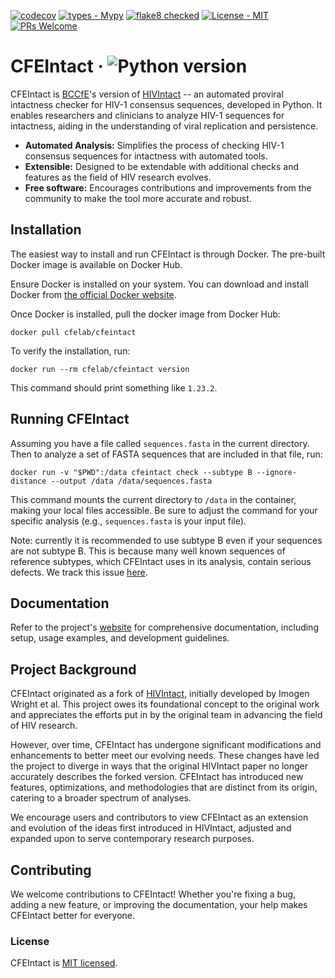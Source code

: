 
[![codecov](https://codecov.io/gh/cfe-lab/CFEIntact/branch/master/graph/badge.svg?token=OCYKUD7QET)](https://codecov.io/gh/cfe-lab/CFEIntact)
[![types - Mypy](https://img.shields.io/badge/types-Mypy-blue.svg)](https://github.com/python/mypy)
[![flake8 checked](https://img.shields.io/badge/flake8-checked-blueviolet.svg)](https://github.com/PyCQA/flake8)
[![License - MIT](https://img.shields.io/badge/license-MIT-9400d3.svg)](https://spdx.org/licenses/)
[![PRs Welcome](https://img.shields.io/badge/PRs-welcome-brightgreen.svg)](https://github.com/cfe-lab/CFEIntact/pulls)

# CFEIntact &middot; ![Python version](https://img.shields.io/badge/python-3.6+-blue.svg)

CFEIntact is [BCCfE](https://github.com/cfe-lab)'s version of [HIVIntact](https://github.com/ramics/HIVIntact) -- an automated proviral intactness checker for HIV-1 consensus sequences, developed in Python. It enables researchers and clinicians to analyze HIV-1 sequences for intactness, aiding in the understanding of viral replication and persistence.

- **Automated Analysis:** Simplifies the process of checking HIV-1 consensus sequences for intactness with automated tools.
- **Extensible:** Designed to be extendable with additional checks and features as the field of HIV research evolves.
- **Free software:** Encourages contributions and improvements from the community to make the tool more accurate and robust.

## Installation

The easiest way to install and run CFEIntact is through Docker. The pre-built Docker image is available on Docker Hub.

Ensure Docker is installed on your system. You can download and install Docker from [the official Docker website](https://www.docker.com/get-started).

Once Docker is installed, pull the docker image from Docker Hub:

```shell
docker pull cfelab/cfeintact
```

To verify the installation, run:

```shell
docker run --rm cfelab/cfeintact version
```

This command should print something like `1.23.2`.

## Running CFEIntact

Assuming you have a file called `sequences.fasta` in the current directory.
Then to analyze a set of FASTA sequences that are included in that file, run:

```shell
docker run -v "$PWD":/data cfeintact check --subtype B --ignore-distance --output /data /data/sequences.fasta
```

This command mounts the current directory to `/data` in the container, making your local files accessible. Be sure to adjust the command for your specific analysis (e.g., `sequences.fasta` is your input file).

Note: currently it is recommended to use subtype B even if your sequences are not subtype B.
This is because many well known sequences of reference subtypes, which CFEIntact uses in its analysis, contain serious defects.
We track this issue [here](https://github.com/cfe-lab/CFEIntact/issues/5).

## Documentation

Refer to the project's [website](https://cfe-lab.github.io/CFEIntact) for comprehensive documentation, including setup, usage examples, and development guidelines.

## Project Background

CFEIntact originated as a fork of [HIVIntact](https://github.com/ramics/HIVIntact), initially developed by Imogen Wright et al. This project owes its foundational concept to the original work and appreciates the efforts put in by the original team in advancing the field of HIV research.

However, over time, CFEIntact has undergone significant modifications and enhancements to better meet our evolving needs. These changes have led the project to diverge in ways that the original HIVIntact paper no longer accurately describes the forked version. CFEIntact has introduced new features, optimizations, and methodologies that are distinct from its origin, catering to a broader spectrum of analyses.

We encourage users and contributors to view CFEIntact as an extension and evolution of the ideas first introduced in HIVIntact, adjusted and expanded upon to serve contemporary research purposes.

## Contributing

We welcome contributions to CFEIntact! Whether you're fixing a bug, adding a new feature, or improving the documentation, your help makes CFEIntact better for everyone.

### License

CFEIntact is [MIT licensed](./LICENSE).
